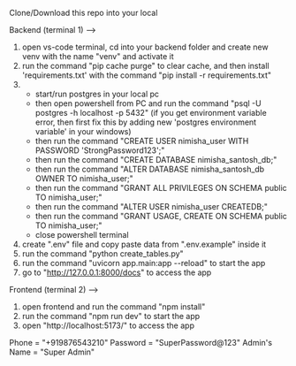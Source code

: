 Clone/Download this repo into your local


Backend (terminal 1) -->
1) open vs-code terminal, cd into your backend folder and create new venv with the name "venv" and activate it
2) run the command "pip cache purge" to clear cache, and then install 'requirements.txt' with the command "pip install -r requirements.txt"
3)  - start/run postgres in your local pc
    - then open powershell from PC and run the command "psql -U postgres -h localhost -p 5432" (if you get environment variable error, then first fix this by adding new 'postgres environment variable' in your windows)
    - then run the command "CREATE USER nimisha_user WITH PASSWORD 'StrongPassword123';"
    - then run the command "CREATE DATABASE nimisha_santosh_db;"
    - then run the command "ALTER DATABASE nimisha_santosh_db OWNER TO nimisha_user;"
    - then run the command "GRANT ALL PRIVILEGES ON SCHEMA public TO nimisha_user;"
    - then run the command "ALTER USER nimisha_user CREATEDB;"
    - then run the command "GRANT USAGE, CREATE ON SCHEMA public TO nimisha_user;"
    - close powershell terminal
4) create ".env" file and copy paste data from ".env.example" inside it
5) run the command "python create_tables.py"
6) run the command "uvicorn app.main:app --reload" to start the app
7) go to "http://127.0.0.1:8000/docs" to access the app


Frontend (terminal 2) -->
1) open frontend and run the command "npm install"
2) run the command "npm run dev" to start the app
3) open "http://localhost:5173/" to access the app


Phone = "+919876543210"
Password = "SuperPassword@123"
Admin's Name = "Super Admin"